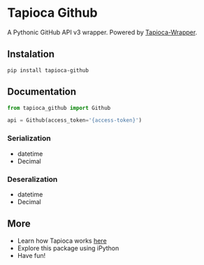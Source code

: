 # Tapioca Github
A Pythonic GitHub API v3 wrapper. Powered by [Tapioca-Wrapper](https://github.com/vintasoftware/tapioca-wrapper).

## Instalation
```
pip install tapioca-github
```

## Documentation
``` python
from tapioca_github import Github

api = Github(access_token='{access-token}')
```

### Serialization
- datetime
- Decimal

### Deseralization
- datetime
- Decimal

## More

- Learn how Tapioca works [here](http://tapioca-wrapper.readthedocs.org/en/stable/quickstart.html)
- Explore this package using iPython
- Have fun!

